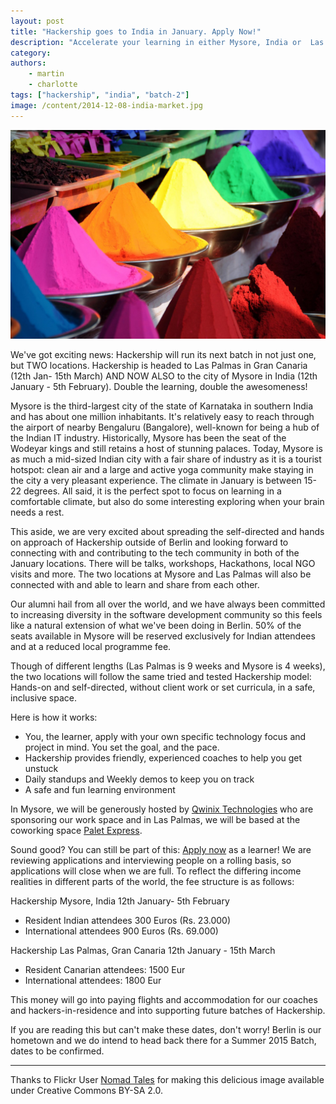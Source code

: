```yaml
---
layout: post
title: "Hackership goes to India in January. Apply Now!"
description: "Accelerate your learning in either Mysore, India or  Las Palmas, Gran Canaria. Hackership will now run in two locations this January. "
category:
authors:
    - martin
    - charlotte
tags: ["hackership", "india", "batch-2"]
image: /content/2014-12-08-india-market.jpg
---
```


![Hackership goes to India!](/content/2014-12-08-india-market.jpg)

We've got exciting news: Hackership will run its next batch in not just one, but TWO locations. Hackership is headed to Las Palmas in Gran Canaria (12th Jan- 15th March) AND NOW ALSO to the city of Mysore in India (12th January - 5th February). Double the learning, double the awesomeness!

Mysore is the third-largest city of the state of Karnataka in southern India and has about one million inhabitants. It's relatively easy to reach through the airport of nearby Bengaluru (Bangalore), well-known for being a hub of the Indian IT industry. Historically, Mysore has been the seat of the Wodeyar kings and still retains a host of stunning palaces. Today, Mysore is as much a mid-sized Indian city with a fair share of industry as it is a tourist hotspot: clean air and a large and active yoga community make staying in the city a very pleasant experience. The climate in January is between 15- 22 degrees. All said, it is the perfect spot to focus on learning in a comfortable climate, but also do some interesting exploring when your brain needs a rest.

This aside, we are very excited about spreading the self-directed and hands on approach of Hackership outside of Berlin and  looking forward to connecting with and contributing to the tech community in both of the January locations. There will be talks, workshops, Hackathons, local NGO visits and more.  The two locations at Mysore and Las Palmas will also be connected with and able to learn and share from each other.

Our alumni hail from all over the world, and we have always been committed to increasing diversity in the software development community so this feels like a natural extension of what we've been doing in Berlin. 50% of the seats available in Mysore will be reserved exclusively for Indian attendees and at a reduced local programme fee.

Though of different lengths (Las Palmas is 9 weeks and Mysore is 4 weeks), the two locations will follow the same tried and tested Hackership model: Hands-on and self-directed, without client work or set curricula, in a safe, inclusive space.

Here is how it works:

 - You, the learner, apply with your own specific technology focus and project in mind. You set the goal, and the pace.
 - Hackership provides friendly, experienced coaches to help you get unstuck
 - Daily standups and Weekly demos to keep you on track
 - A safe and fun learning environment

In Mysore, we will be generously hosted by [Qwinix Technologies](http://www.qwinixtech.com/) who are sponsoring our work space  and in Las Palmas, we will be based at the coworking space  [Palet Express](www.paletexpress.com).

Sound good? You can still be part of this: [Apply now](http://www.hackership.org/apply) as a learner! We are reviewing applications and interviewing people on a rolling basis, so applications will close when we are full. To reflect the differing income realities in different parts of the world, the fee structure is as follows:

Hackership Mysore, India 12th January- 5th February
 - Resident Indian attendees 300 Euros (Rs. 23.000)
 - International attendees 900 Euros (Rs. 69.000)

Hackership Las Palmas, Gran Canaria 12th January - 15th March
 - Resident Canarian attendees: 1500 Eur
 - International attendees: 1800 Eur

This money will go into paying flights and accommodation for our coaches and hackers-in-residence and into supporting  future batches of Hackership.

If you are reading this but can't make these dates, don't worry!  Berlin is our hometown and we do intend to head back there for a Summer 2015 Batch, dates to be confirmed.

---
Thanks to Flickr User [Nomad Tales](https://flic.kr/p/5xXmXS) for making this delicious image available under Creative Commons BY-SA 2.0.

